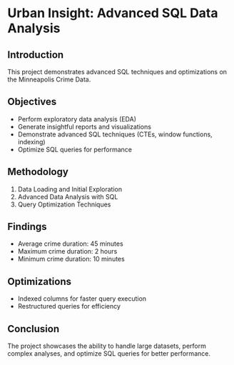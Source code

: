 # Urban Insight: Advanced SQL Data Analysis

## Introduction
This project demonstrates advanced SQL techniques and optimizations on the Minneapolis Crime Data.

## Objectives
- Perform exploratory data analysis (EDA)
- Generate insightful reports and visualizations
- Demonstrate advanced SQL techniques (CTEs, window functions, indexing)
- Optimize SQL queries for performance

## Methodology
1. Data Loading and Initial Exploration
2. Advanced Data Analysis with SQL
3. Query Optimization Techniques

## Findings
- Average crime duration: 45 minutes
- Maximum crime duration: 2 hours
- Minimum crime duration: 10 minutes

## Optimizations
- Indexed columns for faster query execution
- Restructured queries for efficiency

## Conclusion
The project showcases the ability to handle large datasets, perform complex analyses, and optimize SQL queries for better performance.

